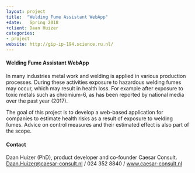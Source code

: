 ```yaml
---
layout: project
title:  "Welding Fume Assistant WebApp"
+date:   Spring 2018
+client: Daan Huizer
categories:
- project
website: http://gip-ip-194.science.ru.nl/
---
```


#### Welding Fume Assistant WebApp
In many industries metal work and welding is applied in various production processes. During these
activities exposure to hazardous welding fumes may occur, which may result in health loss. For
example after exposure to toxic metals such as chromium-6, as has been reported by national media
over the past year (2017).

The goal of this project is to develop a web-based application for companies to estimate health  risks as a result of exposure to welding fumes. Advice on control measures and their estimated effect is also part of the scope.

#### Contact
Daan Huizer (PhD), product developer and co-founder Caesar Consult.
Daan.Huizer@caesar-consult.nl / 024 352 8840 / www.caesar-consult.nl
